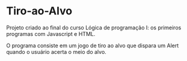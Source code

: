 # Tiro-ao-Alvo

Projeto criado ao final do curso Lógica de programação I: os primeiros programas com Javascript e HTML.

O programa consiste em um jogo de tiro ao alvo que dispara um Alert quando o usuário acerta o meio do alvo.
